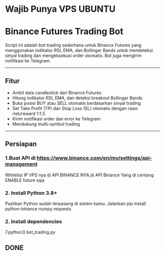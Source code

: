 # Wajib Punya VPS UBUNTU

# Binance Futures Trading Bot

Script ini adalah bot trading sederhana untuk Binance Futures yang menggunakan indikator RSI, EMA, dan Bollinger Bands untuk mendeteksi sinyal trading dan mengeksekusi order otomatis. Bot juga mengirim notifikasi ke Telegram.

---

## Fitur
- Ambil data candlestick dari Binance Futures
- Hitung indikator RSI, EMA, dan deteksi breakout Bollinger Bands
- Buka posisi BUY atau SELL otomatis berdasarkan sinyal trading
- Set Take Profit (TP) dan Stop Loss (SL) otomatis dengan rasio risk/reward 1:1.5
- Kirim notifikasi order dan error ke Telegram
- Mendukung multi-symbol trading

---

## Persiapan
### 1.Buat API di https://www.binance.com/en/my/settings/api-management
Whitelist IP VPS nya di API BINANCE NYA,di API Binance Yang di centang ENABLE future saja 

### 2. Install Python 3.8+  
Pastikan Python sudah terpasang di sistem kamu.
Jalankan pip install python-binance numpy requests

### 2. Install dependencies  
7.python3 bot_trading.py

## DONE
